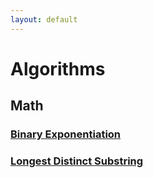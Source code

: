 ```yaml
---
layout: default
---
```


# Algorithms

## Math
### [Binary Exponentiation](./pages/binary_exponentiation.html)

### [Longest Distinct Substring](./pages/longest_distinct_substring.html)

